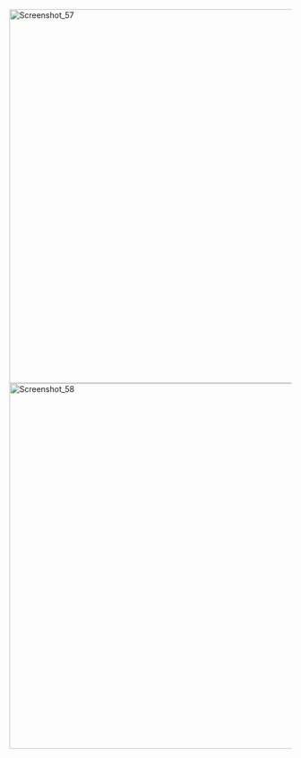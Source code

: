<img width="667" alt="Screenshot_57" src="https://github.com/user-attachments/assets/501ac67f-2207-42ab-857e-51eba9d1315b">
<img width="652" alt="Screenshot_58" src="https://github.com/user-attachments/assets/4b1846cb-4d8f-44fc-90bd-79c6382eab95">
